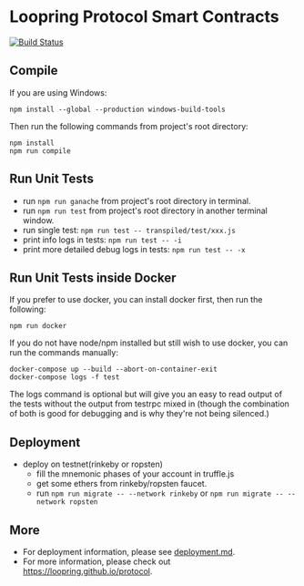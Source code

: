 # Loopring Protocol Smart Contracts
[![Build Status](https://travis-ci.com/Loopring/protocol2.svg?token=LFU5xhzys581aWFBPai3&branch=master)](https://travis-ci.com/Loopring/protocol2)

## Compile


If you are using Windows:
```
npm install --global --production windows-build-tools
```

Then run the following commands from project's root directory:

```
npm install
npm run compile
```

## Run Unit Tests
* run `npm run ganache` from project's root directory in terminal.
* run `npm run test` from project's root directory in another terminal window.
* run single test: `npm run test -- transpiled/test/xxx.js`
* print info logs in tests: `npm run test -- -i`
* print more detailed debug logs in tests: `npm run test -- -x`

## Run Unit Tests inside Docker

If you prefer to use docker, you can install docker first, then run the following:

```
npm run docker
```

If you do not have node/npm installed but still wish to use docker, you can run the commands manually:

```
docker-compose up --build --abort-on-container-exit
docker-compose logs -f test
```

The logs command is optional but will give you an easy to read output of the tests without the output from testrpc mixed in (though the combination of both is good for debugging and is why they're not being silenced.)

## Deployment
* deploy on testnet(rinkeby or ropsten)
    - fill the mnemonic phases of your account in truffle.js 
    - get some ethers from rinkeby/ropsten faucet.
    - run `npm run migrate -- --network rinkeby` or `npm run migrate -- --network ropsten`

## More
* For deployment information, please see [deployment.md](deployment.md).
* For more information, please check out https://loopring.github.io/protocol.
